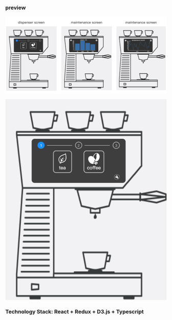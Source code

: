 ### preview

![preview](README.assets/preview.png)

![dispenser](README.assets/dispenser.gif)



### Technology Stack: React + Redux + D3.js + Typescript

